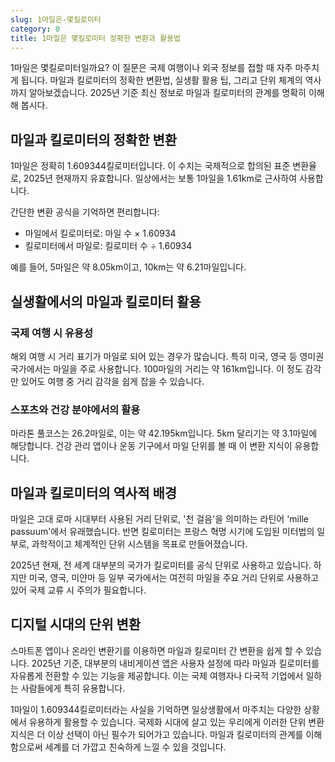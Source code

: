 ```yaml
---
slug: 1마일은-몇킬로미터
category: 0
title: 1마일은 몇킬로미터 정확한 변환과 활용법
---
```


1마일은 몇킬로미터일까요? 이 질문은 국제 여행이나 외국 정보를 접할 때 자주 마주치게 됩니다. 마일과 킬로미터의 정확한 변환법, 실생활 활용 팁, 그리고 단위 체계의 역사까지 알아보겠습니다. 2025년 기준 최신 정보로 마일과 킬로미터의 관계를 명확히 이해해 봅시다.

## 마일과 킬로미터의 정확한 변환

1마일은 정확히 1.609344킬로미터입니다. 이 수치는 국제적으로 합의된 표준 변환율로, 2025년 현재까지 유효합니다. 일상에서는 보통 1마일을 1.61km로 근사하여 사용합니다.

간단한 변환 공식을 기억하면 편리합니다:

- 마일에서 킬로미터로: 마일 수 × 1.60934
- 킬로미터에서 마일로: 킬로미터 수 ÷ 1.60934

예를 들어, 5마일은 약 8.05km이고, 10km는 약 6.21마일입니다.

## 실생활에서의 마일과 킬로미터 활용

### 국제 여행 시 유용성

해외 여행 시 거리 표기가 마일로 되어 있는 경우가 많습니다. 특히 미국, 영국 등 영미권 국가에서는 마일을 주로 사용합니다. 100마일의 거리는 약 161km입니다. 이 정도 감각만 있어도 여행 중 거리 감각을 쉽게 잡을 수 있습니다.

### 스포츠와 건강 분야에서의 활용

마라톤 풀코스는 26.2마일로, 이는 약 42.195km입니다. 5km 달리기는 약 3.1마일에 해당합니다. 건강 관리 앱이나 운동 기구에서 마일 단위를 볼 때 이 변환 지식이 유용합니다.

## 마일과 킬로미터의 역사적 배경

마일은 고대 로마 시대부터 사용된 거리 단위로, '천 걸음'을 의미하는 라틴어 'mille passuum'에서 유래했습니다. 반면 킬로미터는 프랑스 혁명 시기에 도입된 미터법의 일부로, 과학적이고 체계적인 단위 시스템을 목표로 만들어졌습니다.

2025년 현재, 전 세계 대부분의 국가가 킬로미터를 공식 단위로 사용하고 있습니다. 하지만 미국, 영국, 미얀마 등 일부 국가에서는 여전히 마일을 주요 거리 단위로 사용하고 있어 국제 교류 시 주의가 필요합니다.

## 디지털 시대의 단위 변환

스마트폰 앱이나 온라인 변환기를 이용하면 마일과 킬로미터 간 변환을 쉽게 할 수 있습니다. 2025년 기준, 대부분의 내비게이션 앱은 사용자 설정에 따라 마일과 킬로미터를 자유롭게 전환할 수 있는 기능을 제공합니다. 이는 국제 여행자나 다국적 기업에서 일하는 사람들에게 특히 유용합니다.

1마일이 1.609344킬로미터라는 사실을 기억하면 일상생활에서 마주치는 다양한 상황에서 유용하게 활용할 수 있습니다. 국제화 시대에 살고 있는 우리에게 이러한 단위 변환 지식은 더 이상 선택이 아닌 필수가 되어가고 있습니다. 마일과 킬로미터의 관계를 이해함으로써 세계를 더 가깝고 친숙하게 느낄 수 있을 것입니다.